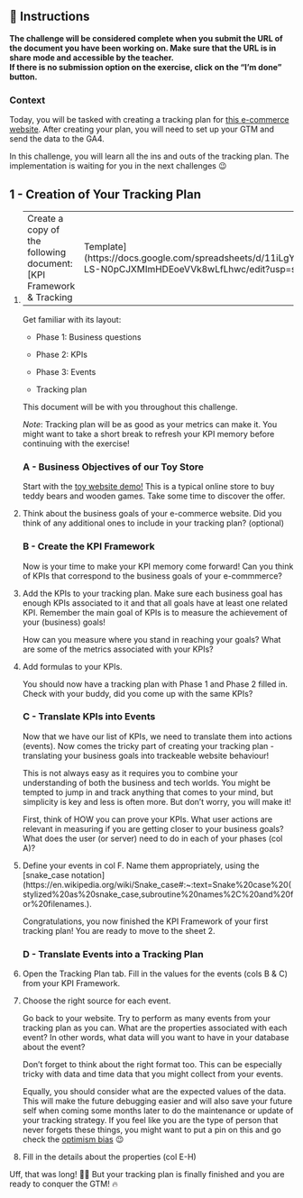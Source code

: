 <div role="tabpanel" class="tab-pane active" id="exercise-instructions">

<div id="exercice-content" class="px-5 py-3">


<h2 id="instructions">🎯&nbsp;Instructions</h2>

<p><strong>The challenge will be considered complete when you submit the URL of the document you have been working on. Make sure that the URL is in share mode and accessible by the teacher.</strong><br>
<strong>If there is no submission option on the exercise, click on the “I’m done” button.</strong></p>

<h3 id="context">Context</h3>

<p>Today, you will be tasked with creating a tracking plan for <a href="https://toystore.lewagon.com/" target="_blank">this e-commerce website</a>. After creating your plan, you will need to set up your GTM and send the data to the GA4.</p>

<p>In this challenge, you will learn all the ins and outs of the tracking plan. The implementation is waiting for you in the next challenges 😉</p>

<h2 id="1---creation-of-your-tracking-plan">1 - Creation of Your Tracking Plan</h2>

<ol>
<li>
<table>
<tbody>
<tr>
<td>Create a copy of the following document: [KPI Framework &amp; Tracking</td>
<td>Template](https://docs.google.com/spreadsheets/d/11iLgY2qs2drupy-LS-N0pCJXMImHDEoeVVk8wLfLhwc/edit?usp=sharing).</td>
</tr>
</tbody>
</table>

<p>Get familiar with its layout:</p>

<ul>
<li>
<p>Phase 1: Business questions</p>
</li>
<li>
<p>Phase 2: KPIs</p>
</li>
<li>
<p>Phase 3: Events</p>
</li>
<li>
<p>Tracking plan</p>
</li>
</ul>

<p>This document will be with you throughout this challenge.</p>

<p><em>Note</em>: Tracking plan will be as good as your metrics can make it. You might want to take a short break to refresh your KPI memory before continuing with the exercise!</p>

<h3 id="a---business-objectives-of-our-toy-store">A - Business Objectives of our Toy Store</h3>

<p>Start with the <a href="https://toystore.lewagon.com/" target="_blank">toy website demo!</a> This is a typical online store to buy teddy bears and wooden games. Take some time to discover the offer.</p>
</li>
<li>
<p>Think about the business goals of your e-commerce website. Did you think of any additional ones to include in your tracking plan? (optional)</p>

<h3 id="b---create-the-kpi-framework">B - Create the KPI Framework</h3>

<p>Now is your time to make your KPI memory come forward! Can you think of KPIs that correspond to the business goals of your e-commmerce?</p>
</li>
<li>
<p>Add the KPIs to your tracking plan. Make sure each business goal has enough KPIs associated to it and that all goals have at least one related KPI. Remember the main goal of KPIs is to measure the achievement of your (business) goals!</p>

<p>How can you measure where you stand in reaching your goals? What are some of the metrics associated with your KPIs?</p>
</li>
<li>
<p>Add formulas to your KPIs.</p>

<p>You should now have a tracking plan with Phase 1 and Phase 2 filled in. Check with your buddy, did you come up with the same KPIs?</p>

<h3 id="c---translate-kpis-into-events">C - Translate KPIs into Events</h3>

<p>Now that we have our list of KPIs, we need to translate them into actions (events). Now comes the tricky part of creating your tracking plan - translating your business goals into trackeable website behaviour!</p>

<p>This is not always easy as it requires you to combine your understanding of both the business and tech worlds. You might be tempted to jump in and track anything that comes to your mind, but simplicity is key and less is often more. But don’t worry, you will make it!</p>

<p>First, think of HOW you can prove your KPIs. What user actions are relevant in measuring if you are getting closer to your business goals? What does the user (or server) need to do in each of your phases (col A)?</p>
</li>
<li>
<p>Define your events in col F. Name them appropriately, using the [snake_case notation](https://en.wikipedia.org/wiki/Snake_case#:~:text=Snake%20case%20(stylized%20as%20snake_case,subroutine%20names%2C%20and%20for%20filenames.).</p>

<p>Congratulations, you now finished the KPI Framework of your first tracking plan! You are ready to move to the sheet 2.</p>

<h3 id="d---translate-events-into-a-tracking-plan">D - Translate Events into a Tracking Plan</h3>
</li>
<li>
<p>Open the Tracking Plan tab. Fill in the values for the events (cols B &amp; C) from your KPI Framework.</p>
</li>
<li>
<p>Choose the right source for each event.</p>

<p>Go back to your website. Try to perform as many events from your tracking plan as you can. What are the properties associated with each event? In other words, what data will you want to have in your database about the event?</p>

<p>Don’t forget to think about the right format too. This can be especially tricky with data and time data that you might collect from your events.</p>

<p>Equally, you should consider what are the expected values of the data. This will make the future debugging easier and will also save your future self when coming some months later to do the maintenance or update of your tracking strategy. If you feel like you are the type of person that never forgets these things, you might want to put a pin on this and go check the <a href="https://en.wikipedia.org/wiki/Optimism_bias" target="_blank">optimism bias</a> 😉</p>
</li>
<li>Fill in the details about the properties (col E-H)</li>
</ol>

<p>Uff, that was long! 😮‍💨&nbsp;But your tracking plan is finally finished and you are ready to conquer the GTM! 🔥</p>


</div>
</div>
